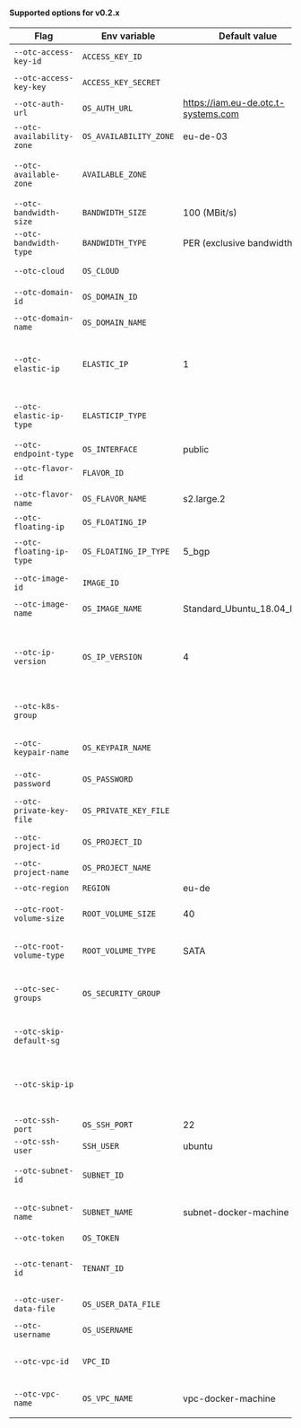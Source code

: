 #### Supported options for v0.2.x

Flag | Env variable | Default value | Description
--- | --- | --- | ---
`--otc-access-key-id`     | `ACCESS_KEY_ID`        |                                     | Access key ID for AK/SK auth
`--otc-access-key-key`    | `ACCESS_KEY_SECRET`    |                                     | Secret access key for AK/SK auth
`--otc-auth-url`          | `OS_AUTH_URL`          | https://iam.eu-de.otc.t-systems.com | Authentication URL
`--otc-availability-zone` | `OS_AVAILABILITY_ZONE` | eu-de-03                            | Availability zone
`--otc-available-zone`    | `AVAILABLE_ZONE`       |                                     | Availability zone. **DEPRECATED**: use `-otc-availability-zone` instead
`--otc-bandwidth-size`    | `BANDWIDTH_SIZE`       | 100 (MBit/s)                        | Bandwidth size
`--otc-bandwidth-type`    | `BANDWIDTH_TYPE`       | PER (exclusive bandwidth)           | Bandwidth share type
`--otc-cloud`             | `OS_CLOUD`             |                                     | Name of cloud in `clouds.yaml` file
`--otc-domain-id`         | `OS_DOMAIN_ID`         |                                     | OpenTelekomCloud Domain ID
`--otc-domain-name`       | `OS_DOMAIN_NAME`       |                                     | OpenTelekomCloud Domain name
`--otc-elastic-ip`        | `ELASTIC_IP`           | 1                                   | If set to 0, elastic IP won't be created. **DEPRECATED**: use `-otc-skip-ip` instead
`--otc-elastic-ip-type`   | `ELASTICIP_TYPE`       |                                     | Bandwidth type. **DEPRECATED!** Use `-otc-floating-ip-type` instead
`--otc-endpoint-type`     | `OS_INTERFACE`         | public                              | Endpoint type
`--otc-flavor-id`         | `FLAVOR_ID`            |                                     | Flavor id to use for the instance
`--otc-flavor-name`       | `OS_FLAVOR_NAME`       | s2.large.2                          | Flavor name to use for the instance
`--otc-floating-ip`       | `OS_FLOATING_IP`       |                                     | Floating IP to use
`--otc-floating-ip-type`  | `OS_FLOATING_IP_TYPE`  | 5_bgp                               | Bandwidth type (either `5_bgp` or `5_mailbgp`)
`--otc-image-id`          | `IMAGE_ID`             |                                     | Image id to use for the instance
`--otc-image-name`        | `OS_IMAGE_NAME`        | Standard_Ubuntu_18.04_latest        | Image name to use for the instance
`--otc-ip-version`        | `OS_IP_VERSION`        | 4                                   | Version of IP address assigned for the machine (only 4 is supported by OTC for now)
`--otc-k8s-group`         |                        |                                     | Create security group with k8s ports allowed
`--otc-keypair-name`      | `OS_KEYPAIR_NAME`      |                                     | Key pair to use to SSH to the instance
`--otc-password`          | `OS_PASSWORD`          |                                     | OpenTelekomCloud Password
`--otc-private-key-file`  | `OS_PRIVATE_KEY_FILE`  |                                     | Private key file to use for SSH (absolute path)
`--otc-project-id`        | `OS_PROJECT_ID`        |                                     | OpenTelekomCloud Project ID
`--otc-project-name`      | `OS_PROJECT_NAME`      |                                     | OpenTelekomCloud Project name
`--otc-region`            | `REGION`               | eu-de                               | Region name
`--otc-root-volume-size`  | `ROOT_VOLUME_SIZE`     | 40                                  | Set volume size of root partition (in GB)
`--otc-root-volume-type`  | `ROOT_VOLUME_TYPE`     | SATA                                | Set volume type of root partition (one of `SATA`, `SAS`, `SSD`)
`--otc-sec-groups`        | `OS_SECURITY_GROUP`    |                                     | Existing security groups to use, separated by comma
`--otc-skip-default-sg`   |                        |                                     | Don't create default security group
`--otc-skip-ip`           |                        |                                     | If set, elastic IP won't be created, machine IP will be set to instance local IP
`--otc-ssh-port`          | `OS_SSH_PORT`          | 22                                  | Machine SSH port
`--otc-ssh-user`          | `SSH_USER`             | ubuntu                              | SSH user
`--otc-subnet-id`         | `SUBNET_ID`            |                                     | Subnet id the machine will be connected on
`--otc-subnet-name`       | `SUBNET_NAME`          | subnet-docker-machine               | Subnet name the machine will be connected on
`--otc-token`             | `OS_TOKEN`             |                                     | Authorization token
`--otc-tenant-id`         | `TENANT_ID`            |                                     | Project ID. DEPRECATED: use `-otc-project-id` instead
`--otc-user-data-file`    | `OS_USER_DATA_FILE`    |                                     | File containing an userdata script
`--otc-username`          | `OS_USERNAME`          |                                     | OpenTelekomCloud username
`--otc-vpc-id`            | `VPC_ID`               |                                     | VPC id the machine will be connected on
`--otc-vpc-name`          | `OS_VPC_NAME`          | vpc-docker-machine                  | VPC name the machine will be connected on